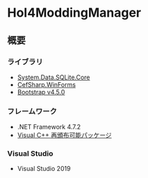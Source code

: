 # HoI4ModdingManager
## 概要
### ライブラリ
* [System.Data.SQLite.Core](https://www.nuget.org/packages/System.Data.SQLite.Core/)
* [CefSharp.WinForms](https://www.nuget.org/packages/CefSharp.WinForms/)
* [Bootstrap v4.5.0](https://getbootstrap.com)

### フレームワーク
* .NET Framework 4.7.2
* [Visual C++ 再頒布可能パッケージ](https://support.microsoft.com/ja-jp/help/2977003/the-latest-supported-visual-c-downloads)

### Visual Studio
* Visual Studio 2019